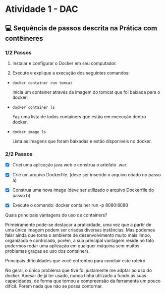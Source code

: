 # Atividade 1 - DAC


## :computer: Sequência de passos descrita na Prática com contêineres


  ### 1/2 Passos

   1. Instalar e configurar o Docker em seu computador. 

   2. Execute e explique a execução dos seguintes comandos:
 
-  ```docker container run tomcat``` <br>
  
   Inicia um container através da imagem do tomcat que foi baixada para o docker.<br>
-  ```docker container ls```<br>
  
   Faz uma lista de todos containers que estão em execução dentro docker.<br>
-  ```docker image ls ```<br>
  
   Lista as imagens que foram baixadas e estão disponiveis no docker.

  ### 2/2 Passos
  
- [x] Criei uma aplicação java web e construa o artefato .war. 
- [x] Crie um arquivo Dockerfile. (deve ser inserido o arquivo criado no passo a)
- [x] Construa uma nova image (deve ser utilizado o arquivo Dockerfile do passo b) 
- [x] Execute o comando: docker container run -p 8080:8080


Quais principais vantagens do uso de containers? <br>

  Primeiramente pode-se destacar a praticidade, uma vez que a partir de uma única imagem podem ser criadas diversas 
  instâncias. Mas podemos falar ainda que torna o ambiente de desenvolvimento muito mais limpo, organizado e controlado, porém, 
  a sua principal vantagem reside no fato podermos rodar uma aplicação em qualquer máquina sem muitos problemas graças ao uso dos containers. <br>
  
Principais dificuldades que você enfrentou para concluir este roteiro <br>

  No geral, o único problema que tive foi justamente me adptar ao uso do docker. Apesar de já ter usado, nunca tinha utilizado a fundo as suas capacidades, de forma que tornou a compreensão da ferramenta um pouco difícil. Porém nada que não se possa contornar.

 
 
